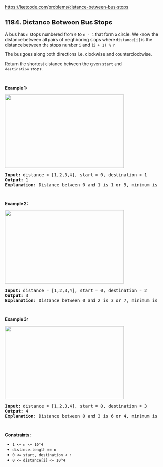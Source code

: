 https://leetcode.com/problems/distance-between-bus-stops

## 1184. Distance Between Bus Stops

<div><p>A bus has <code>n</code> stops numbered from <code>0</code> to <code>n - 1</code> that form a circle. We know the distance between all pairs of neighboring stops where <code>distance[i]</code> is the distance between the stops number <code>i</code> and <code>(i + 1) % n</code>.</p>
<p>The bus goes along both directions i.e. clockwise and counterclockwise.</p>
<p>Return the shortest distance between the given <code>start</code> and <code>destination</code> stops.</p>
<p> </p>
<p><strong>Example 1:</strong></p>
<p><img alt="" src="https://assets.leetcode.com/uploads/2019/09/03/untitled-diagram-1.jpg" style="width: 388px; height: 240px;"/></p>
<pre><strong>Input:</strong> distance = [1,2,3,4], start = 0, destination = 1
<strong>Output:</strong> 1
<strong>Explanation:</strong> Distance between 0 and 1 is 1 or 9, minimum is 1.</pre>
<p> </p>
<p><strong>Example 2:</strong></p>
<p><img alt="" src="https://assets.leetcode.com/uploads/2019/09/03/untitled-diagram-1-1.jpg" style="width: 388px; height: 240px;"/></p>
<pre><strong>Input:</strong> distance = [1,2,3,4], start = 0, destination = 2
<strong>Output:</strong> 3
<strong>Explanation:</strong> Distance between 0 and 2 is 3 or 7, minimum is 3.
</pre>
<p> </p>
<p><strong>Example 3:</strong></p>
<p><img alt="" src="https://assets.leetcode.com/uploads/2019/09/03/untitled-diagram-1-2.jpg" style="width: 388px; height: 240px;"/></p>
<pre><strong>Input:</strong> distance = [1,2,3,4], start = 0, destination = 3
<strong>Output:</strong> 4
<strong>Explanation:</strong> Distance between 0 and 3 is 6 or 4, minimum is 4.
</pre>
<p> </p>
<p><strong>Constraints:</strong></p>
<ul>
<li><code>1 &lt;= n &lt;= 10^4</code></li>
<li><code>distance.length == n</code></li>
<li><code>0 &lt;= start, destination &lt; n</code></li>
<li><code>0 &lt;= distance[i] &lt;= 10^4</code></li>
</ul></div>
